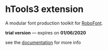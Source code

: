 hTools3 extension
=================

A modular font production toolkit for [RoboFont](http://robofont.com/).

**trial version** — expires on **01/06/2020**

see the [documentation](https://hipertipo.gitlab.io/htools3_core_extension/) for more info

